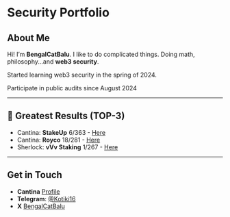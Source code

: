 # Security Portfolio

## About Me
Hi! I’m **BengalCatBalu**. I like to do complicated things. Doing math, philosophy...and **web3 security**.

Started learning web3 security in the spring of 2024.

Participate in public audits since August 2024

---

## 🌟 Greatest Results (TOP-3)
- Cantina: **StakeUp** 6/363 - [Here](https://cantina.xyz/competitions/61087007-c7e9-4c4e-9d90-4e118933fecf)
- Cantina: **Royco** 18/281 - [Here](https://cantina.xyz/competitions/fadb5a8f-e39c-4a6b-89f6-a03858bb8602)
- Sherlock: **vVv Staking** 1/267 - [Here](https://audits.sherlock.xyz/contests/647)

---

## Get in Touch
- **Cantina** [Profile](https://cantina.xyz/u/BengalCatBalu)
- **Telegram**: [@Kotiki16](https://t.me/Kotiki16)
- **X** [BengalCatBalu](https://x.com/BengalCatBalu)
